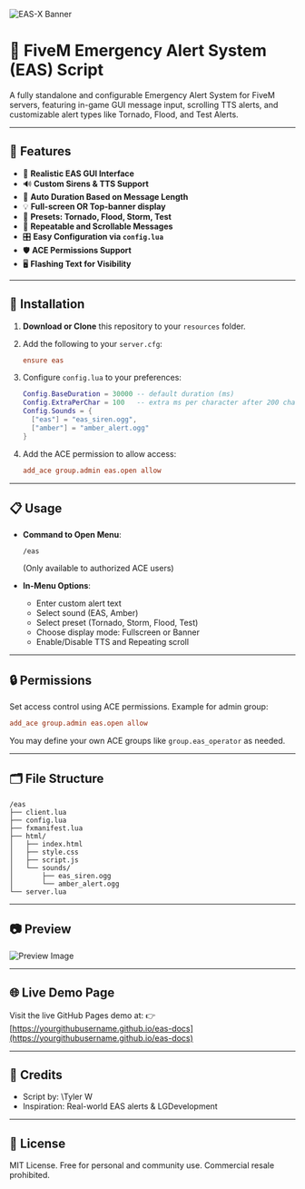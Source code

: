 ![EAS-X Banner](https://raw.githubusercontent.com/Acid642/eas-x/main/banner.png)

# 📢 FiveM Emergency Alert System (EAS) Script

A fully standalone and configurable Emergency Alert System for FiveM servers, featuring in-game GUI message input, scrolling TTS alerts, and customizable alert types like Tornado, Flood, and Test Alerts.

---

## 🚀 Features

* 📜 **Realistic EAS GUI Interface**
* 🔊 **Custom Sirens & TTS Support**
* 🧠 **Auto Duration Based on Message Length**
* 💡 **Full-screen OR Top-banner display**
* 🧾 **Presets: Tornado, Flood, Storm, Test**
* 🔁 **Repeatable and Scrollable Messages**
* 🎛️ **Easy Configuration via `config.lua`**
* 🛡️ **ACE Permissions Support**
* 🖥️ **Flashing Text for Visibility**

---

## 🧩 Installation

1. **Download or Clone** this repository to your `resources` folder.
2. Add the following to your `server.cfg`:

   ```cfg
   ensure eas
   ```
3. Configure `config.lua` to your preferences:

   ```lua
   Config.BaseDuration = 30000 -- default duration (ms)
   Config.ExtraPerChar = 100   -- extra ms per character after 200 chars
   Config.Sounds = {
     ["eas"] = "eas_siren.ogg",
     ["amber"] = "amber_alert.ogg"
   }
   ```
4. Add the ACE permission to allow access:

   ```cfg
   add_ace group.admin eas.open allow
   ```

---

## 📋 Usage

* **Command to Open Menu**:

  ```
  /eas
  ```

  (Only available to authorized ACE users)

* **In-Menu Options**:

  * Enter custom alert text
  * Select sound (EAS, Amber)
  * Select preset (Tornado, Storm, Flood, Test)
  * Choose display mode: Fullscreen or Banner
  * Enable/Disable TTS and Repeating scroll

---

## 🔒 Permissions

Set access control using ACE permissions. Example for admin group:

```cfg
add_ace group.admin eas.open allow
```

You may define your own ACE groups like `group.eas_operator` as needed.

---

## 🗂️ File Structure

```
/eas
├── client.lua
├── config.lua
├── fxmanifest.lua
├── html/
│   ├── index.html
│   ├── style.css
│   ├── script.js
│   └── sounds/
│       ├── eas_siren.ogg
│       └── amber_alert.ogg
└── server.lua
```

---

## 📷 Preview

![Preview Image](https://yourdomain.github.io/eas-docs/preview.png)

---

## 🌐 Live Demo Page

Visit the live GitHub Pages demo at:
👉 [https://yourgithubusername.github.io/eas-docs](https://yourgithubusername.github.io/eas-docs)

---

## 🤝 Credits

* Script by: \Tyler W
* Inspiration: Real-world EAS alerts & LGDevelopment

---

## 📄 License

MIT License. Free for personal and community use. Commercial resale prohibited.
